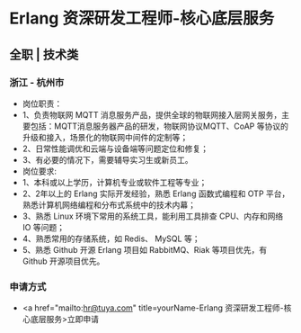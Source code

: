 
# Erlang 资深研发工程师-核心底层服务
## 全职  |  技术类
### 浙江 - 杭州市

- 岗位职责：
- 1、负责物联网 MQTT 消息服务产品，提供全球的物联网接入层网关服务，主要包括：MQTT消息服务器产品的研发，物联网协议MQTT、CoAP 等协议的升级和接入，场景化的物联网中间件的定制等；
- 2、日常性能调优和云端与设备端等问题定位和修复；
- 3、有必要的情况下，需要辅导实习生或新员工。
- 岗位要求:
- 1、本科或以上学历，计算机专业或软件工程等专业；
- 2、2年以上的 Erlang 实际开发经验，熟悉 Erlang 函数式编程和 OTP 平台，熟悉计算机网络编程和分布式系统中的技术内幕；
- 3、熟悉 Linux 环境下常用的系统工具，能利用工具排查 CPU、内存和网络 IO 等问题；
- 4、熟悉常用的存储系统，如 Redis、 MySQL 等；
- 5、熟悉 Github 开源 Erlang 项目如 RabbitMQ、Riak 等项目优先，有 Github 开源项目优先。
### 申请方式
- <a href="mailto:hr@tuya.com" title=yourName-Erlang 资深研发工程师-核心底层服务>立即申请</a>